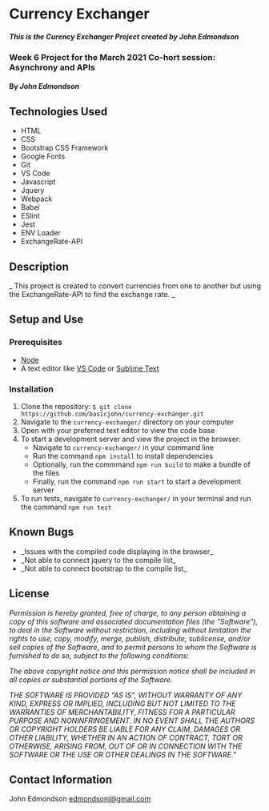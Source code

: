 # Currency Exchanger

#### _This is the Curency Exchanger Project created by John Edmondson_

### Week 6 Project for the March 2021 Co-hort session: Asynchrony and APIs

#### By _**John Edmondson**_

## Technologies Used

- HTML
- CSS
- Bootstrap CSS Framework
- Google Fonts
- Git
- VS Code
- Javascript
- Jquery
- Webpack
- Babel
- ESlint
- Jest
- ENV Loader
- ExchangeRate-API

## Description

\_ This project is created to convert currencies from one to another but using the ExchangeRate-API to find the exchange rate. \_

## Setup and Use

### Prerequisites

- [Node](https://nodejs.org/en/)
- A text editor like [VS Code](https://code.visualstudio.com/) or [Sublime Text](https://www.sublimetext.com/)

### Installation

1. Clone the repository: `$ git clone https://github.com/basicjohn/currency-exchanger.git`
2. Navigate to the `currency-exchanger/` directory on your computer
3. Open with your preferred text editor to view the code base
4. To start a development server and view the project in the browser:
   - Navigate to `currency-exchanger/` in your command line
   - Run the command `npm install` to install dependencies
   - Optionally, run the commmand `npm run build` to make a bundle of the files
   - Finally, run the command `npm run start` to start a development server
5. To run tests, navigate to `currency-exchanger/` in your terminal and run the command `npm run test`

## Known Bugs

- \_Issues with the compiled code displaying in the browser\_
- \_Not able to connect jquery to the compile list\_
- \_Not able to connect bootstrap to the compile list\_

## License

_Permission is hereby granted, free of charge, to any person obtaining a copy of this software and associated documentation files (the "Software"), to deal in the Software without restriction, including without limitation the rights to use, copy, modify, merge, publish, distribute, sublicense, and/or sell copies of the Software, and to permit persons to whom the Software is furnished to do so, subject to the following conditions:_

_The above copyright notice and this permission notice shall be included in all copies or substantial portions of the Software._

_THE SOFTWARE IS PROVIDED "AS IS", WITHOUT WARRANTY OF ANY KIND, EXPRESS OR IMPLIED, INCLUDING BUT NOT LIMITED TO THE WARRANTIES OF MERCHANTABILITY, FITNESS FOR A PARTICULAR PURPOSE AND NONINFRINGEMENT. IN NO EVENT SHALL THE AUTHORS OR COPYRIGHT HOLDERS BE LIABLE FOR ANY CLAIM, DAMAGES OR OTHER LIABILITY, WHETHER IN AN ACTION OF CONTRACT, TORT OR OTHERWISE, ARISING FROM, OUT OF OR IN CONNECTION WITH THE SOFTWARE OR THE USE OR OTHER DEALINGS IN THE SOFTWARE."_

## Contact Information

John Edmondson edmondsonj@gmail.com
